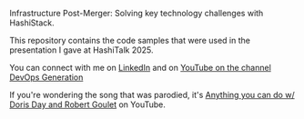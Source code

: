 Infrastructure Post-Merger: Solving key technology challenges with HashiStack.

This repository contains the code samples that were used in the presentation I gave at HashiTalk 2025.

You can connect with me on [LinkedIn](https://www.linkedin.com/in/davidlublink) and on [YouTube on the channel DevOps Generation](https://www.youtube.com/@DevOpsGeneration)


If you're wondering the song that was parodied, it's [Anything you can do w/ Doris Day and Robert Goulet](https://www.youtube.com/watch?v=4JXEdsfCGq4) on YouTube. 
